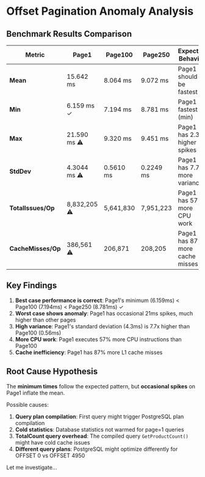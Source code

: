 # Offset Pagination Anomaly Analysis

## Benchmark Results Comparison

| Metric | Page1 | Page100 | Page250 | Expected Behavior |
|--------|-------|---------|---------|-------------------|
| **Mean** | 15.642 ms | 8.064 ms | 9.072 ms | Page1 should be fastest |
| **Min** | 6.159 ms ✓ | 7.194 ms | 8.781 ms | Page1 IS fastest (min) |
| **Max** | 21.590 ms ⚠️ | 9.320 ms | 9.451 ms | Page1 has 2.3x higher spikes |
| **StdDev** | 4.3044 ms ⚠️ | 0.5610 ms | 0.2249 ms | Page1 has 7.7x more variance |
| **TotalIssues/Op** | 8,832,205 ⚠️ | 5,641,830 | 7,951,223 | Page1 has 57% more CPU work |
| **CacheMisses/Op** | 386,561 ⚠️ | 206,871 | 208,205 | Page1 has 87% more cache misses |

## Key Findings

1. **Best case performance is correct**: Page1's minimum (6.159ms) < Page100 (7.194ms) < Page250 (8.781ms) ✓
2. **Worst case shows anomaly**: Page1 has occasional 21ms spikes, much higher than other pages
3. **High variance**: Page1's standard deviation (4.3ms) is 7.7x higher than Page100 (0.56ms)
4. **More CPU work**: Page1 executes 57% more CPU instructions than Page100
5. **Cache inefficiency**: Page1 has 87% more L1 cache misses

## Root Cause Hypothesis

The **minimum times** follow the expected pattern, but **occasional spikes** on Page1 inflate the mean.

Possible causes:
1. **Query plan compilation**: First query might trigger PostgreSQL plan compilation
2. **Cold statistics**: Database statistics not warmed for page=1 queries
3. **TotalCount query overhead**: The compiled query `GetProductCount()` might have cold cache issues
4. **Different query plans**: PostgreSQL might optimize differently for OFFSET 0 vs OFFSET 4950

Let me investigate...
